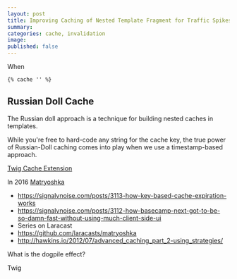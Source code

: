 ```yaml
---
layout: post
title: Improving Caching of Nested Template Fragment for Traffic Spikes
summary: 
categories: cache, invalidation
image: 
published: false
---
```


When 

```html
{% cache '' %}

```


## Russian Doll Cache

The Russian doll approach is a technique for building nested caches in templates.

While you're free to hard-code any string for the cache key, the true power of Russian-Doll caching comes into play when we use a timestamp-based approach.


[Twig Cache Extension](https://github.com/twigphp/twig-cache-extension)

In 2016 [Matryoshka](https://github.com/laracasts/matryoshka)

- https://signalvnoise.com/posts/3113-how-key-based-cache-expiration-works
- https://signalvnoise.com/posts/3112-how-basecamp-next-got-to-be-so-damn-fast-without-using-much-client-side-ui
- Series on Laracast 
- https://github.com/laracasts/matryoshka
- http://hawkins.io/2012/07/advanced_caching_part_2-using_strategies/

What is the dogpile effect?

Twig 
